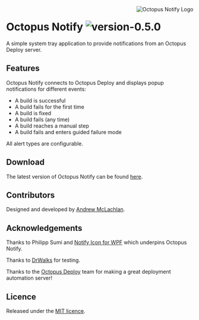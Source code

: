 <a href="https://www.andrewmclachlan.com/products/octopus-notify">
  <img alt="Octopus Notify Logo" src="https://www.andrewmclachlan.com/images/octopusnotify/logo.64.png" align="right" />
</a>

# Octopus Notify ![version-0.5.0](https://img.shields.io/badge/version-0.5.0-2f93e0.svg?style=plastic)

A simple system tray application to provide notifications from an Octopus Deploy server.

## Features

Octopus Notify connects to Octopus Deploy and displays popup notifications for different events:
* A build is successful
* A build fails for the first time
* A build is fixed
* A build fails (any time)
* A build reaches a manual step
* A build fails and enters guided failure mode

All alert types are configurable.

## Download

The latest version of Octopus Notify can be found [here](https://github.com/AndrewMcLachlan/OctopusNotify/releases).

## Contributors

Designed and developed by [Andrew McLachlan](https://www.andrewmclachlan.com).

## Acknowledgements
Thanks to Philipp Sumi and [Notify Icon for WPF](http://www.hardcodet.net/wpf-notifyicon) which underpins Octopus Notify.

Thanks to [DrWalks](https://github.com/DrWalks) for testing.

Thanks to the [Octopus Deploy](https://octopusdeploy.com) team for making a great deployment automation server!

## Licence

Released under the [MIT licence](https://github.com/AndrewMcLachlan/OctopusNotify/blob/master/LICENSE).
